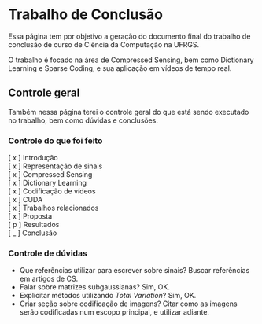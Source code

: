 # Trabalho de Conclusão

Essa página tem por objetivo a geração do documento final do trabalho de 
conclusão de curso de Ciência da Computação na UFRGS.

O trabalho é focado na área de Compressed Sensing, bem como Dictionary 
Learning e Sparse Coding, e sua aplicação em vídeos de tempo real.

## Controle geral
Também nessa página terei o controle geral do que está sendo executado no 
trabalho, bem como dúvidas e conclusões.

### Controle do que foi feito
[ x ] Introdução \
[ x ] Representação de sinais \
[ x ] Compressed Sensing \
[ x ] Dictionary Learning \
[ x ] Codificação de vídeos \
[ x ] CUDA \
[ x ] Trabalhos relacionados \
[ x ] Proposta \
[ p ] Resultados \
[ _ ] Conclusão

### Controle de dúvidas
- Que referências utilizar para escrever sobre sinais? Buscar referências em artigos de CS.
- Falar sobre matrizes subgaussianas? Sim, OK.
- Explicitar métodos utilizando _Total Variation_? Sim, OK.
- Criar seção sobre codificação de imagens?
    Citar como as imagens serão codificadas num escopo principal, e utilizar adiante.